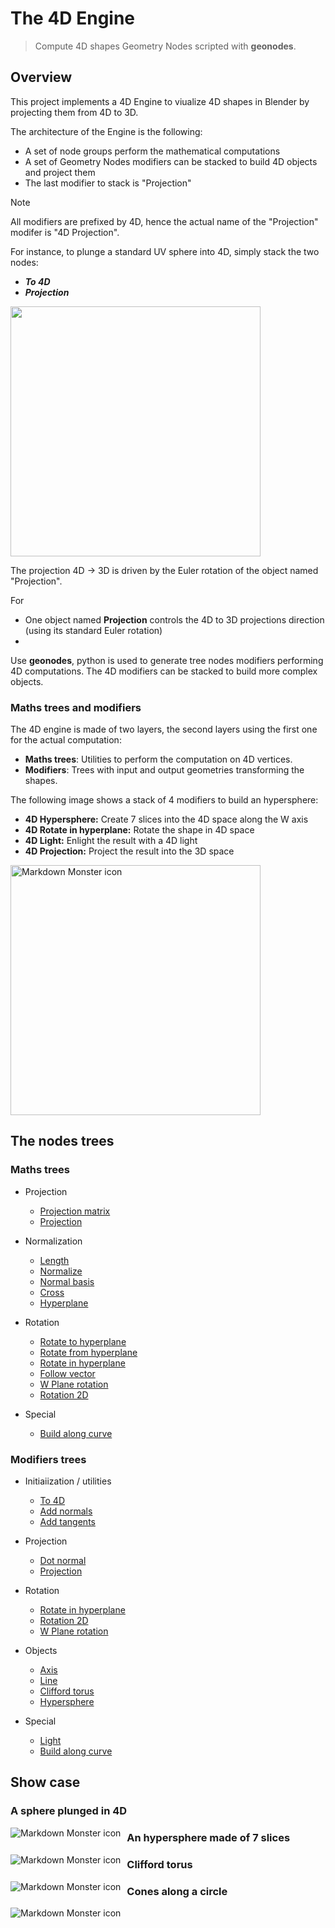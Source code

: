 # The 4D Engine

> Compute 4D shapes Geometry Nodes scripted with **geonodes**.

## Overview

This project implements a 4D Engine to viualize 4D shapes in Blender by projecting them from 4D to 3D.

The architecture of the Engine is the following:
- A set of node groups perform the mathematical computations
- A set of Geometry Nodes modifiers can be stacked to build 4D objects and project them
- The last modifier to stack is "Projection"

> [!Note]
> All modifiers are prefixed by 4D, hence the actual name of the "Projection" modifer is "4D Projection".

For instance, to plunge a standard UV sphere into 4D, simply stack the two nodes:
- ***To 4D***
- ***Projection***

<img src="images/img_03.png" width = "400px"/>






The projection 4D -> 3D is driven by the Euler rotation of the object named "Projection".




For 
- One object named **Projection** controls the 4D to 3D projections direction (using its standard Euler rotation)
- 

Use **geonodes**, python is used to generate tree nodes modifiers performing 4D computations.
The 4D modifiers can be stacked to build more complex objects.

### Maths trees and modifiers

The 4D engine is made of two layers, the second layers using the first one for the actual computation:

- **Maths trees**: Utilities to perform the computation on 4D vertices.
- **Modifiers**: Trees with input and output geometries transforming the shapes.

The following image shows a stack of 4 modifiers to build an hypersphere:

- **4D Hypersphere:** Create 7 slices into the 4D space along the W axis
- **4D Rotate in hyperplane:** Rotate the shape in 4D space
- **4D Light:** Enlight the result with a 4D light
- **4D Projection:** Project the result into the 3D space

<img src="images/hypersphere modifiers stack.png"
     alt="Markdown Monster icon"
     width="400px"/>

## The nodes trees

### Maths trees

- Projection
  - [Projection matrix](projection_matrix.md)
  - [Projection](projection.md)

- Normalization
  - [Length](length.md)
  - [Normalize](normalize.md)
  - [Normal basis](normal_basis.md)
  - [Cross](cross.md)
  - [Hyperplane](hyperplane.md)

- Rotation
  - [Rotate to hyperplane](rotate_to_hyperplane.md)
  - [Rotate from hyperplane](rotate_from_hyperplane.md)
  - [Rotate in hyperplane](rotate_in_hyperplane.md)
  - [Follow vector](follow_vector.md)
  - [W Plane rotation](w_plane_rotation.md)
  - [Rotation 2D](rotation_2d.md)

- Special
  - [Build along curve](build_along_curve.md)


### Modifiers trees

- Initiaiization / utilities
  - [To 4D](mod_to_4D.md)
  - [Add normals](mod_add_normals.md)
  - [Add tangents](mod_add_tangents.md)

- Projection
  - [Dot normal](mod_dot_normal.md)
  - [Projection](mod_projection.md)

- Rotation
  - [Rotate in hyperplane](mod_rotate_in_hyperplane.md)
  - [Rotation 2D](mod_rotation_2d.md)
  - [W Plane rotation](mod_w_plane_rotation.md)

- Objects
  - [Axis](mod_axis.md)
  - [Line](mod_line.md)
  - [Clifford torus](mod_clifford.md)
  - [Hypersphere](mod_hypersphere.md)

- Special
  - [Light](mod_light.md)
  - [Build along curve](mod_build_along_curve.md)


## Show case
### A sphere plunged in 4D

<img src="images/hypersphere 1.png"
     alt="Markdown Monster icon"
     style="float: left; margin-right: 10px;" />
     
### An hypersphere made of 7 slices

<img src="images/hypersphere 2.png"
     alt="Markdown Monster icon"
     style="float: left; margin-right: 10px;" />

### Clifford torus

<img src="images/clifford 1.png"
     alt="Markdown Monster icon"
     style="float: left; margin-right: 10px;" />

### Cones along a circle

<img src="images/cones 1.png"
     alt="Markdown Monster icon"
     style="float: left; margin-right: 10px;" />





